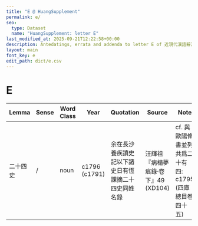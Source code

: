 ```yaml
---
title: "E @ HuangSupplement"
permalink: e/
seo:
  type: Dataset
  name: "HuangSupplement: letter E"
last_modified_at: 2025-09-21T12:22:58+00:00
description: Antedatings, errata and addenda to letter E of 近現代漢語辭源
layout: main
font_key: e
edit_path: dict/e.csv
---
```

# E

<!-- Anything not in the table must be before this comment. -->

Lemma|Sense|Word Class|Year|Quotation|Source|Note|
---|---|---|---|---|---|---|
二十四史|/|noun|c1796 (c1791)|余在長沙養疾讀史記以下諸史日有恆課摘二十四史同姓名錄|汪輝祖『病榻夢痕錄·卷下』49 (XD104)|cf. 與歐陽脩書並列共爲二十有四: c1795 (四庫總目卷四十五)|
